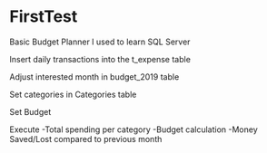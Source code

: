 # FirstTest
Basic Budget Planner I used to learn SQL Server

Insert daily transactions into the t_expense table

Adjust interested month in budget_2019 table

Set categories in Categories table

Set Budget 

Execute
-Total spending per category
-Budget calculation
-Money Saved/Lost compared to previous month
